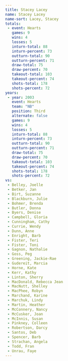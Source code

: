 ```yaml
---
title: Stacey Lacey
name: Stacey Lacey
name-sort: Lacey, Stacey
totals:
 - event: Hearts
   games: 9
   wins: 4
   losses: 5
   inturn-total: 88
   inturn-percent: 73
   outturn-total: 90
   outturn-percent: 71
   draw-total: 75
   draw-percent: 70
   takeout-total: 103
   takeout-percent: 74
   shots-total: 178
   shots-percent: 72
years:
 - year: 2003
   event: Hearts
   team: "NB"
   position: Third
   alternate: false
   games: 9
   wins: 4
   losses: 5
   inturn-total: 88
   inturn-percent: 73
   outturn-total: 90
   outturn-percent: 71
   draw-total: 75
   draw-percent: 70
   takeout-total: 103
   takeout-percent: 74
   shots-total: 178
   shots-percent: 72
vs:
 - Belley, Joelle
 - Betker, Jan
 - Birt, Suzanne
 - Blackburn, Julie
 - Bohmer, Brenda
 - Butler, Donna
 - Byers, Denise
 - Campbell, Gloria
 - Cunningham, Cathy
 - Currie, Wendy
 - Dunn, Anne
 - Enright, Barb
 - Fister, Teri
 - Fister, Toni
 - Gagnon, Nathalie
 - Goss, Peg
 - Greening, Jackie-Rae
 - Gudereit, Marcia
 - Horne, Kate
 - Kerr, Kathy
 - Linton, Sherry
 - MacDonald, Rebecca Jean
 - MacNutt, Shelley
 - MacPhee, Robyn
 - Marchand, Karine
 - Marchuk, Lindy
 - Martin, Heather
 - McConnery, Nancy
 - McCusker, Joan
 - McInnis, Susan
 - Pinkney, Colleen
 - Robertson, Darcy
 - Santos, Deb
 - Spencer, Barb
 - Strachan, Angela
 - Todd, Fran
 - Unrau, Faye
---
```

